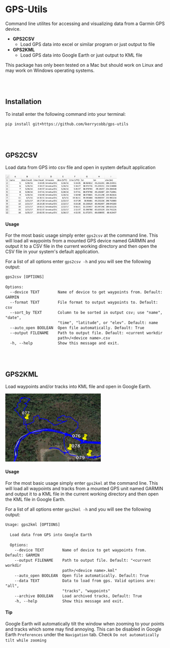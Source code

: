 # GPS-Utils
Command line utilites for accessing and visualizing data from a Garmin GPS device.

- **GPS2CSV**
    - Load GPS data into excel or similar program or just output to file
- **GPS2KML**
    - Load GPS data into Google Earth or just output to KML file

This package has only been tested on a Mac but should work on Linux and may work on Windows operating systems.

<br><br>

## Installation
To install enter the following command into your terminal:

```bash
pip install git+https://github.com/kerrycobb/gps-utils
```

<br><br>

## GPS2CSV
Load data from GPS into csv file and open in system default application

<img src="imgs/csv.png" width="350px">

#### Usage
For the most basic usage simply enter `gps2csv` at the command line. This will load all waypoints from a mounted GPS device named GARMIN and output it to a CSV file in the current working directory and then open the CSV file in your system's default application.

For a list of all options enter `gps2csv -h` and you will see the following output:

```
gps2csv [OPTIONS]

Options:
  --device TEXT        Name of device to get waypoints from. Default: GARMIN
  --format TEXT        File format to output waypoints to. Default: csv
  --sort_by TEXT       Column to be sorted in output csv; use "name", "date",
                       "time", "latitude", or "elev". Default: name
  --auto_open BOOLEAN  Open file automatically. Default: True
  --output FILENAME    Path to output file. Default: <current workdir
                       path>/<device name>.csv
  -h, --help           Show this message and exit.
```

<br><br>

## GPS2KML
Load waypoints and/or tracks into KML file and open in Google Earth.

<img src="imgs/kml.png" width="300px">

#### Usage
For the most basic usage simply enter `gps2kml` at the command line. This will load all waypoints and tracks from a mounted GPS unit named GARMIN and output it to a KML file in the current working directory and then open the KML file in Google Earth.

For a list of all options enter `gps2kml -h` and you will see the following output:

```
Usage: gps2kml [OPTIONS]

  Load data from GPS into Google Earth

  Options:
    --device TEXT        Name of device to get waypoints from. Default: GARMIN
    --output FILENAME    Path to output file. Default: "<current workdir
                         path>/<device name>.kml"
    --auto_open BOOLEAN  Open file automatically. Default: True
    --data TEXT          Data to load from gps. Valid options are: "all",
                         "tracks", "waypoints"
    --archive BOOLEAN    Load archived tracks, Default: True
    -h, --help           Show this message and exit.
```


#### Tip
Google Earth will automatically tilt the window when zooming to your points and tracks which some may find annoying. This can be disabled in Google Earth `Preferences` under the `Navigation` tab. Check `Do not automatically tilt while zooming`
